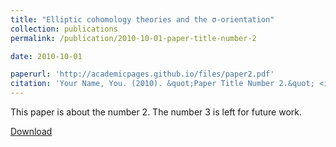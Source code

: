 ```yaml
---
title: "Elliptic cohomology theories and the σ-orientation"
collection: publications
permalink: /publication/2010-10-01-paper-title-number-2

date: 2010-10-01

paperurl: 'http://academicpages.github.io/files/paper2.pdf'
citation: 'Your Name, You. (2010). &quot;Paper Title Number 2.&quot; <i>Journal 1</i>. 1(2).'
---
```

This paper is about the number 2. The number 3 is left for future work.

[Download](https://552jc.github.io/ljc552.github.io//publications/files/sigmaorientation.pdf)
